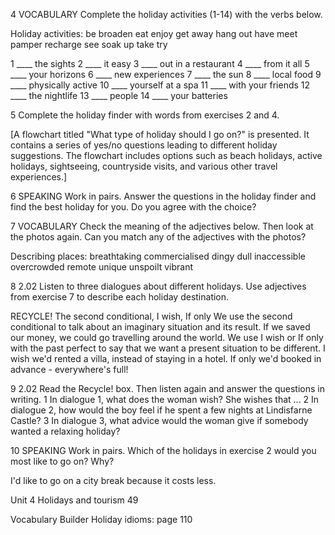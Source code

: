 4 VOCABULARY Complete the holiday activities (1-14) with the verbs below.

Holiday activities: be broaden eat enjoy get away hang out have meet pamper recharge see soak up take try

1 ____ the sights
2 ____ it easy
3 ____ out in a restaurant
4 ____ from it all
5 ____ your horizons
6 ____ new experiences
7 ____ the sun
8 ____ local food
9 ____ physically active
10 ____ yourself at a spa
11 ____ with your friends
12 ____ the nightlife
13 ____ people
14 ____ your batteries

5 Complete the holiday finder with words from exercises 2 and 4.

[A flowchart titled "What type of holiday should I go on?" is presented. It contains a series of yes/no questions leading to different holiday suggestions. The flowchart includes options such as beach holidays, active holidays, sightseeing, countryside visits, and various other travel experiences.]

6 SPEAKING Work in pairs. Answer the questions in the holiday finder and find the best holiday for you. Do you agree with the choice?

7 VOCABULARY Check the meaning of the adjectives below. Then look at the photos again. Can you match any of the adjectives with the photos?

Describing places: breathtaking commercialised dingy dull inaccessible overcrowded remote unique unspoilt vibrant

8 2.02 Listen to three dialogues about different holidays. Use adjectives from exercise 7 to describe each holiday destination.

RECYCLE! The second conditional, I wish, If only
We use the second conditional to talk about an imaginary situation and its result.
If we saved our money, we could go travelling around the world.
We use I wish or If only with the past perfect to say that we want a present situation to be different.
I wish we'd rented a villa, instead of staying in a hotel.
If only we'd booked in advance - everywhere's full!

9 2.02 Read the Recycle! box. Then listen again and answer the questions in writing.
1 In dialogue 1, what does the woman wish?
She wishes that ...
2 In dialogue 2, how would the boy feel if he spent a few nights at Lindisfarne Castle?
3 In dialogue 3, what advice would the woman give if somebody wanted a relaxing holiday?

10 SPEAKING Work in pairs. Which of the holidays in exercise 2 would you most like to go on? Why?

I'd like to go on a city break because it costs less.

Unit 4 Holidays and tourism 49

Vocabulary Builder Holiday idioms: page 110